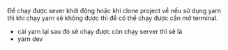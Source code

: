 Để chạy được sever khởi động hoặc khi clone project về nếu sử dụng yarn thì khi chạy yarn sẽ không được thì để có thể chạy được cần mở terminal.
+ cài yarn lại sau đó sẽ chạy được
còn chạy server thì sẽ là 
+ yarn dev 
